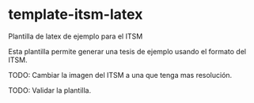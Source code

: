 # template-itsm-latex
Plantilla de latex de ejemplo para el ITSM

Esta plantilla permite generar una tesis de ejemplo usando el formato del ITSM.

TODO: Cambiar la imagen del ITSM a una que tenga mas resolución.

TODO: Validar la plantilla.

